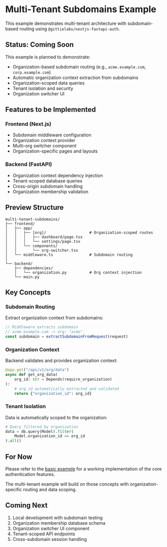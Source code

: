 # Multi-Tenant Subdomains Example

This example demonstrates multi-tenant architecture with subdomain-based routing using `@gittielabs/nextjs-fastapi-auth`.

## Status: Coming Soon

This example is planned to demonstrate:
- Organization-based subdomain routing (e.g., `acme.example.com`, `corp.example.com`)
- Automatic organization context extraction from subdomains
- Organization-scoped data queries
- Tenant isolation and security
- Organization switcher UI

## Features to be Implemented

### Frontend (Next.js)
- Subdomain middleware configuration
- Organization context provider
- Multi-org switcher component
- Organization-specific pages and layouts

### Backend (FastAPI)
- Organization context dependency injection
- Tenant-scoped database queries
- Cross-origin subdomain handling
- Organization membership validation

## Preview Structure

```
multi-tenant-subdomains/
├── frontend/
│   ├── app/
│   │   ├── [org]/                   # Organization-scoped routes
│   │   │   ├── dashboard/page.tsx
│   │   │   └── settings/page.tsx
│   │   └── components/
│   │       └── org-switcher.tsx
│   └── middleware.ts                # Subdomain routing
│
└── backend/
    ├── dependencies/
    │   └── organization.py          # Org context injection
    └── main.py
```

## Key Concepts

### Subdomain Routing

Extract organization context from subdomains:

```typescript
// Middleware extracts subdomain
// acme.example.com -> org: "acme"
const subdomain = extractSubdomainFromRequest(request)
```

### Organization Context

Backend validates and provides organization context:

```python
@app.get("/api/v1/org/data")
async def get_org_data(
    org_id: str = Depends(require_organization)
):
    # org_id automatically extracted and validated
    return {"organization_id": org_id}
```

### Tenant Isolation

Data is automatically scoped to the organization:

```python
# Query filtered by organization
data = db.query(Model).filter(
    Model.organization_id == org_id
).all()
```

## For Now

Please refer to the [basic example](../basic-nextjs-fastapi/) for a working implementation of the core authentication features.

The multi-tenant example will build on those concepts with organization-specific routing and data scoping.

## Coming Next

1. Local development with subdomain testing
2. Organization membership database schema
3. Organization switcher UI component
4. Tenant-scoped API endpoints
5. Cross-subdomain session handling
